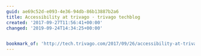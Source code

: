 ```yaml
---
guid: ae69c52d-e093-4e36-94db-86b13887b2a6
title: Accessibility at trivago · trivago techblog
created: '2017-09-27T11:56:41+00:00'
changed: '2019-09-24T14:34:25+00:00'


bookmark_of: 'http://tech.trivago.com/2017/09/26/accessibility-at-trivago/'
---
```




